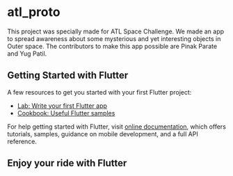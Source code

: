 # atl_proto

This project was specially made for ATL Space Challenge.
We made an app to spread awareness about some mysterious and yet interesting objects in Outer space.
The contributors to make this app possible are Pinak Parate and Yug Patil.

## Getting Started with Flutter

A few resources to get you started with your first Flutter project:

- [Lab: Write your first Flutter app](https://flutter.dev/docs/get-started/codelab)
- [Cookbook: Useful Flutter samples](https://flutter.dev/docs/cookbook)

For help getting started with Flutter, visit
[online documentation](https://flutter.dev/docs), which offers tutorials,
samples, guidance on mobile development, and a full API reference.

## Enjoy your ride with Flutter
